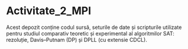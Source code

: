 # Activitate_2_MPI
Acest depozit conține codul sursă, seturile de date și scripturile utilizate pentru studiul comparativ teoretic și experimental al algoritmilor SAT: rezoluție, Davis–Putnam (DP) și DPLL (cu extensie CDCL).
